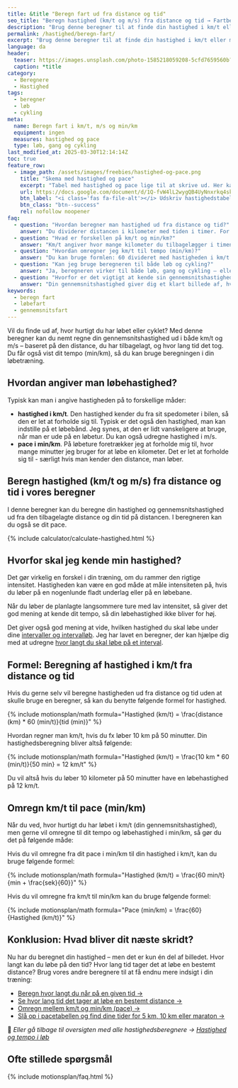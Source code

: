 ```yaml
---
title: &title "Beregn fart ud fra distance og tid"
seo_title: "Beregn hastighed (km/t og m/s) fra distance og tid → Fartberegner"
description: "Brug denne beregner til at finde din hastighed i km/t eller m/s ud fra distance og tid. Få forklaret hvordan du selv udregner fart og pace."
permalink: /hastighed/beregn-fart/
excerpt: "Brug denne beregner til at finde din hastighed i km/t eller m/s ud fra distance og tid. Få forklaret hvordan du selv udregner fart og pace."
language: da
header:
  teaser: https://images.unsplash.com/photo-1585218059208-5cfd7659560b?ixid=MnwxMjA3fDB8MHxwaG90by1wYWdlfHx8fGVufDB8fHx8&ixlib=rb-1.2.1&auto=format&fit=crop&h=300&w=400&q=10
  caption: *title
category:
  - Beregnere
  - Hastighed
tags:
  - beregner
  - løb
  - cykling
meta:
  name: Beregn fart i km/t, m/s og min/km
  equipment: ingen
  measures: hastighed og pace
  type: løb, gang og cykling
last_modified_at: 2025-03-30T12:14:14Z
toc: true
feature_row:
  - image_path: /assets/images/freebies/hastighed-og-pace.png
    title: "Skema med hastighed og pace"
    excerpt: "Tabel med hastighed og pace lige til at skrive ud. Her kan du hurtigt se, hvad en hastighed i km/t eller m/s svarer til i dit pace i min/km."
    url: https://docs.google.com/document/d/1Q-fvW4lL2wygQB4UyNnxrkq4sknXczDUSF7tw8hV-do/copy?usp=sharing
    btn_label: "<i class='fas fa-file-alt'></i> Udskriv hastighedstabel"
    btn_class: "btn--success"
    rel: nofollow noopener
faq:
  - question: "Hvordan beregner man hastighed ud fra distance og tid?"
    answer: "Du dividerer distancen i kilometer med tiden i timer. For eksempel: Hvis du løber 10 km på 50 minutter, så omregner du 50 minutter til timer (50 / 60 = 0,833) og regner: 10 / 0,833 = ca. 12 km/t. Du kan også bruge beregneren øverst på siden."
  - question: "Hvad er forskellen på km/t og min/km?"
    answer: "Km/t angiver hvor mange kilometer du tilbagelægger i timen, mens min/km (tempo eller pace) angiver hvor mange minutter du bruger pr. kilometer. De er to måder at udtrykke hastighed på – og kan nemt omregnes mellem hinanden."
  - question: "Hvordan omregner jeg km/t til tempo (min/km)?"
    answer: "Du kan bruge formlen: 60 divideret med hastigheden i km/t. Hvis du fx løber 10 km/t, er dit tempo 60 / 10 = 6 min/km. Du kan også bruge vores [omregner mellem tempo og hastighed](/hastighed/omregner-tempo-fart/)."
  - question: "Kan jeg bruge beregneren til både løb og cykling?"
    answer: "Ja, beregneren virker til både løb, gang og cykling – eller enhver anden aktivitet, hvor du kender distance og tid. Den tager dog ikke højde for terræn, underlag eller vind."
  - question: "Hvorfor er det vigtigt at kende sin gennemsnitshastighed?"
    answer: "Din gennemsnitshastighed giver dig et klart billede af, hvor hurtigt du bevæger dig over tid. Det er nyttigt, når du planlægger træningspas, vurderer intensitet eller sammenligner præstationer fra tidligere ture."
keywords:
  - beregn fart
  - løbefart
  - gennemsnitsfart
---
```


Vil du finde ud af, hvor hurtigt du har løbet eller cyklet? Med denne beregner kan du nemt regne din gennemsnitshastighed ud i både km/t og m/s – baseret på den distance, du har tilbagelagt, og hvor lang tid det tog. Du får også vist dit tempo (min/km), så du kan bruge beregningen i din løbetræning.

## Hvordan angiver man løbehastighed?

Typisk kan man i angive hastigheden på to forskellige måder:

- **hastighed i km/t**. Den hastighed kender du fra sit spedometer i bilen, så den er let at forholde sig til. Typisk er det også den hastighed, man kan indstille på et løbebånd. Jeg synes, at den er lidt vanskeligere at bruge, når man er ude på en løbetur. Du kan også udregne hastighed i m/s.
- **pace i min/km**. På løbeture foretrækker jeg at forholde mig til, hvor mange minutter jeg bruger for at løbe en kilometer. Det er let at forholde sig til - særligt hvis man kender den distance, man løber.

## Beregn hastighed (km/t og m/s) fra distance og tid i vores beregner

I denne beregner kan du beregne din hastighed og gennemsnitshastighed ud fra den tilbagelagte distance og din tid på distancen. I beregneren kan du også se dit pace.

{% include calculator/calculate-hastighed.html %}

## Hvorfor skal jeg kende min hastighed?

Det gør virkelig en forskel i din træning, om du rammer den rigtige intensitet. Hastigheden kan være en god måde at måle intensiteten på, hvis du løber på en nogenlunde fladt underlag eller på en løbebane.

Når du løber de planlagte langsommere ture med lav intensitet, så giver det god mening at kende dit tempo, så din løbehastighed ikke bliver for høj.

Det giver også god mening at vide, hvilken hastighed du skal løbe under dine [intervaller og intervalløb](/intervallob-intervaltraening/). Jeg har lavet en beregner, der kan hjælpe dig med at udregne [hvor langt du skal løbe på et interval](/hvor-langt-per-interval/).

## Formel: Beregning af hastighed i km/t fra distance og tid

Hvis du gerne selv vil beregne hastigheden ud fra distance og tid uden at skulle bruge en beregner, så kan du benytte følgende formel for hastighed.

{% include motionsplan/math formula="Hastighed (km/t) = \frac{distance (km) * 60 (min/t)}{tid (min)}" %}

Hvordan regner man km/t, hvis du fx løber 10 km på 50 minutter. Din hastighedsberegning bliver altså følgende:

{% include motionsplan/math formula="Hastighed (km/t) = \frac{10 km * 60 (min/t)}{50 min} = 12 km/t" %}

Du vil altså hvis du løber 10 kilometer på 50 minutter have en løbehastighed på 12 km/t.

## Omregn km/t til pace (min/km)

Når du ved, hvor hurtigt du har løbet i km/t (din gennemsnitshastighed), men gerne vil omregne til dit tempo og løbehastighed i min/km, så gør du det på følgende måde:

Hvis du vil omregne fra dit pace i min/km til din hastighed i km/t, kan du bruge følgende formel:

{% include motionsplan/math formula="Hastighed (km/t) = \frac{60 min/t}{min + \frac{sek}{60}}" %}

Hvis du vil omregne fra km/t til min/km kan du bruge følgende formel:

{% include motionsplan/math formula="Pace (min/km) = \frac{60}{Hastighed (km/t)}" %}

## Konklusion: Hvad bliver dit næste skridt?

Nu har du beregnet din hastighed – men det er kun én del af billedet. Hvor langt kan du løbe på den tid? Hvor lang tid tager det at løbe en bestemt distance? Brug vores andre beregnere til at få endnu mere indsigt i din træning:

- [Beregn hvor langt du når på en given tid →](/hastighed/beregn-distance/)
- [Se hvor lang tid det tager at løbe en bestemt distance →](/hastighed/beregn-tid/)
- [Omregn mellem km/t og min/km (pace) →](/hastighed/omregner-tempo-fart/)
- [Slå op i pacetabellen og find dine tider for 5 km, 10 km eller maraton →](/hastighed/pace-tabeller/)

📌 *Eller gå tilbage til oversigten med alle hastighedsberegnere → [Hastighed og tempo i løb](/hastighed/)*

## Ofte stillede spørgsmål

{% include motionsplan/faq.html %}
